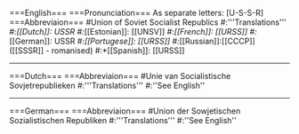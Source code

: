 ===English===
===Pronunciation===
As separate letters: [U-S-S-R]
===Abbreviaion===
#Union of Soviet Socialist Republics
#:'''Translations'''
#:*[[Dutch]]: USSR
#:*[[Estonian]]: [[UNSV]]
#:*[[French]]: [[URSS]]
#:*[[German]]: USSR
#:*[[Portugese]]: [[URSS]]
#:*[[Russian]]:[[CCCP]] ([[SSSR]] - romanised)
#:*[[Spanish]]: [[URSS]]

----
===Dutch===
===Abbreviaion===
#Unie van Socialistische Sovjetrepublieken
#:'''Translations'''
#:''See English''

----
===German===
===Abbreviaion===
#Union der Sowjetischen Sozialistischen Republiken
#:'''Translations'''
#:''See English''